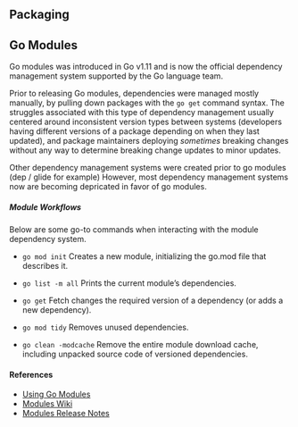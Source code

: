 ## Packaging


## Go Modules 
Go modules was introduced in Go v1.11 and is now the official dependency 
management system supported by the Go language team. 

Prior to releasing Go modules, dependencies were managed mostly manually, by pulling
down packages with the `go get` command syntax. The struggles associated with this
type of dependency management usually centered around inconsistent version types between
systems (developers having different versions of a package depending on when they last updated), 
and package maintainers deploying _sometimes_ breaking changes without any way to 
determine breaking change updates to minor updates.

Other dependency management systems were created prior to go modules (dep / glide for example)
However, most dependency management systems now are becoming depricated in favor of go modules.

##### Module Workflows
Below are some go-to commands when interacting with the module dependency system.
* `go mod init` Creates a new module, initializing the go.mod file that describes it.

* `go list -m all` Prints the current module’s dependencies.

* `go get` Fetch changes the required version of a dependency (or adds a new dependency).

* `go mod tidy` Removes unused dependencies.

* `go clean -modcache` Remove the entire module download cache, including 
unpacked source code of versioned dependencies.


#### References
+ [Using Go Modules](https://blog.golang.org/using-go-modules)
+ [Modules Wiki](https://github.com/golang/go/wiki/Modules)
+ [Modules Release Notes](https://golang.org/doc/go1.13#modules)

